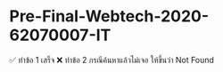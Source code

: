 # Pre-Final-Webtech-2020-62070007-IT
✅ ทำข้อ 1 เสร็จ
❌ ทำข้อ 2  กรณีค้นหาแล้วไม่เจอ ให้ขึ้นว่า Not Found 
